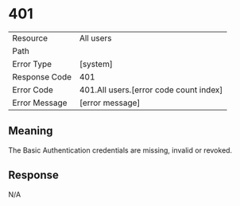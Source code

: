 # 401

|                                       |                                                 |
| ------------------------------------- | ----------------------------------------------- |
| Resource                              | All users                                         |
| Path                                  |                                            |
| Error Type                            | [system]                                       |
| Response Code                         | 401                                              |
| Error Code                            | 401.All users.[error code count index]                                     |
| Error Message                         | [error message] |

## Meaning
The Basic Authentication credentials are missing, invalid or revoked.

## Response


N/A

